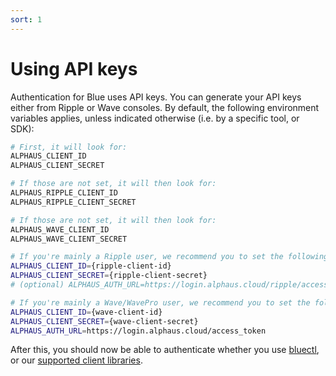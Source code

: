 ```yaml
---
sort: 1
---
```


# Using API keys

Authentication for Blue uses API keys. You can generate your API keys either from Ripple or Wave consoles. By default, the following environment variables applies, unless indicated otherwise (i.e. by a specific tool, or SDK):

```bash
# First, it will look for:
ALPHAUS_CLIENT_ID
ALPHAUS_CLIENT_SECRET

# If those are not set, it will then look for:
ALPHAUS_RIPPLE_CLIENT_ID
ALPHAUS_RIPPLE_CLIENT_SECRET

# If those are not set, it will then look for:
ALPHAUS_WAVE_CLIENT_ID
ALPHAUS_WAVE_CLIENT_SECRET

# If you're mainly a Ripple user, we recommend you to set the following:
ALPHAUS_CLIENT_ID={ripple-client-id}
ALPHAUS_CLIENT_SECRET={ripple-client-secret}
# (optional) ALPHAUS_AUTH_URL=https://login.alphaus.cloud/ripple/access_token

# If you're mainly a Wave/WavePro user, we recommend you to set the following:
ALPHAUS_CLIENT_ID={wave-client-id}
ALPHAUS_CLIENT_SECRET={wave-client-secret}
ALPHAUS_AUTH_URL=https://login.alphaus.cloud/access_token
```

After this, you should now be able to authenticate whether you use [bluectl](https://github.com/alphauslabs/bluectl), or our [supported client libraries](https://alphauslabs.github.io/blueapi/sdks/).
